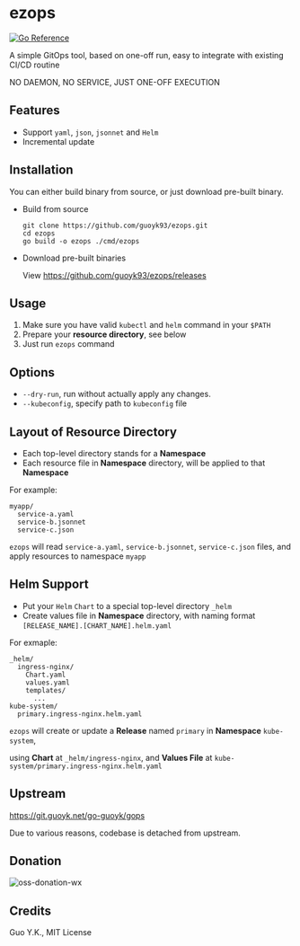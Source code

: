 # ezops

[![Go Reference](https://pkg.go.dev/badge/github.com/guoyk93/ezops.svg)](https://pkg.go.dev/github.com/guoyk93/ezops)

A simple GitOps tool, based on one-off run, easy to integrate with existing CI/CD routine

NO DAEMON, NO SERVICE, JUST ONE-OFF EXECUTION

## Features

* Support `yaml`, `json`, `jsonnet` and `Helm`
* Incremental update

## Installation

You can either build binary from source, or just download pre-built binary.

* Build from source

    ```shell
   git clone https://github.com/guoyk93/ezops.git
   cd ezops
   go build -o ezops ./cmd/ezops
    ```

* Download pre-built binaries

    View https://github.com/guoyk93/ezops/releases

## Usage

1. Make sure you have valid `kubectl` and `helm` command in your `$PATH`
2. Prepare your **resource directory**, see below
3. Just run `ezops` command

## Options

* `--dry-run`, run without actually apply any changes.
* `--kubeconfig`, specify path to `kubeconfig` file

## Layout of Resource Directory

* Each top-level directory stands for a **Namespace**
* Each resource file in **Namespace** directory, will be applied to that **Namespace**

For example:

```
myapp/
  service-a.yaml
  service-b.jsonnet
  service-c.json
```

`ezops` will read `service-a.yaml`, `service-b.jsonnet`, `service-c.json` files, and apply resources to namespace `myapp`

## Helm Support

* Put your `Helm` `Chart` to a special top-level directory `_helm`
* Create values file in **Namespace** directory, with naming format `[RELEASE_NAME].[CHART_NAME].helm.yaml`

For exmaple:

```
_helm/
  ingress-nginx/
    Chart.yaml
    values.yaml
    templates/
      ...
kube-system/
  primary.ingress-nginx.helm.yaml
```

`ezops` will create or update a **Release** named `primary` in **Namespace** `kube-system`,

using **Chart** at `_helm/ingress-nginx`, and **Values File** at `kube-system/primary.ingress-nginx.helm.yaml`

## Upstream

https://git.guoyk.net/go-guoyk/gops

Due to various reasons, codebase is detached from upstream.

## Donation

![oss-donation-wx](https://www.guoyk.net/oss-donation-wx.png)

## Credits

Guo Y.K., MIT License
